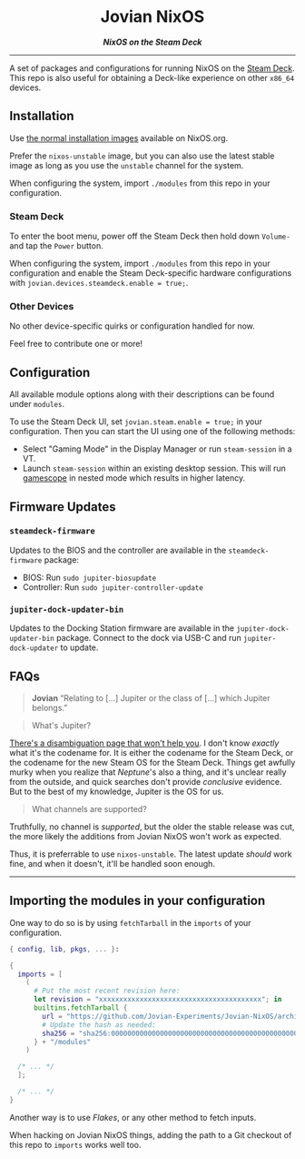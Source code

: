 <div align="center"><h1>Jovian NixOS</h1></div>
<div align="center"><strong><em>NixOS on the Steam Deck</em></strong></div>

****

A set of packages and configurations for running NixOS on the [Steam Deck](https://www.steamdeck.com).
This repo is also useful for obtaining a Deck-like experience on other `x86_64` devices.

Installation
------------

Use [the normal installation images](https://nixos.org/download.html#download-nixos) available on NixOS.org.

Prefer the `nixos-unstable` image, but you can also use the latest stable image as long as you use the `unstable` channel for the system.

When configuring the system, import `./modules` from this repo in your configuration.

### Steam Deck

To enter the boot menu, power off the Steam Deck then hold down `Volume-` and tap the `Power` button.

When configuring the system, import `./modules` from this repo in your configuration and enable the Steam Deck-specific hardware configurations with `jovian.devices.steamdeck.enable = true;`.

### Other Devices

No other device-specific quirks or configuration handled for now.

Feel free to contribute one or more!

Configuration
-------------

All available module options along with their descriptions can be found under `modules`.

To use the Steam Deck UI, set `jovian.steam.enable = true;` in your configuration.
Then you can start the UI using one of the following methods:

- Select "Gaming Mode" in the Display Manager or run `steam-session` in a VT.
- Launch `steam-session` within an existing desktop session. This will run [gamescope](https://github.com/Plagman/gamescope) in nested mode which results in higher latency.

Firmware Updates
----------------

### `steamdeck-firmware`

Updates to the BIOS and the controller are available in the `steamdeck-firmware` package:

- BIOS: Run `sudo jupiter-biosupdate`
- Controller: Run `sudo jupiter-controller-update`

### `jupiter-dock-updater-bin`

Updates to the Docking Station firmware are available in the `jupiter-dock-updater-bin` package.
Connect to the dock via USB-C and run `jupiter-dock-updater` to update.

FAQs
----

> **Jovian**
> “Relating to [...] Jupiter or the class of [...] which Jupiter belongs.”

> What's Jupiter?

[There's a disambiguation page that won't help you](https://en.wikipedia.org/wiki/Jupiter_(disambiguation)).
I don't know *exactly* what it's the codename for.
It is either the codename for the Steam Deck, or the codename for the new Steam OS for the Steam Deck.
Things get awfully murky when you realize that *Neptune*'s also a thing, and it's unclear really from the outside, and quick searches don't provide *conclusive* evidence.
But to the best of my knowledge, Jupiter is the OS for us.

> What channels are supported?

Truthfully, no channel is *supported*, but the older the stable release was cut, the more likely the additions from Jovian NixOS won't work as expected.

Thus, it is preferrable to use `nixos-unstable`. The latest update *should* work fine, and when it doesn't, it'll be handled soon enough.

* * *

Importing the modules in your configuration
-------------------------------------------

One way to do so is by using `fetchTarball` in the `imports` of your configuration.

```nix
{ config, lib, pkgs, ... }:

{
  imports = [
    (
      # Put the most recent revision here:
      let revision = "xxxxxxxxxxxxxxxxxxxxxxxxxxxxxxxxxxxxxxxx"; in
      builtins.fetchTarball {
        url = "https://github.com/Jovian-Experiments/Jovian-NixOS/archive/${revision}.tar.gz";
        # Update the hash as needed:
        sha256 = "sha256:0000000000000000000000000000000000000000000000000000";
      } + "/modules"
    )

  /* ... */
  ];

  /* ... */
}
```

Another way is to use *Flakes*, or any other method to fetch inputs.

When hacking on Jovian NixOS things, adding the path to a Git checkout of this repo to `imports` works well too.
